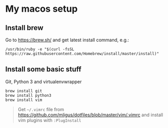 # My macos setup

## Install brew

Go to https://brew.sh/ and get latest install command, e.g.:

```
/usr/bin/ruby -e "$(curl -fsSL https://raw.githubusercontent.com/Homebrew/install/master/install)"
```

## Install some basic stuff

Git, Python 3 and virtualenvwrapper

```
brew install git
brew install python3
brew install vim
```

> Get `~/.vimrc` file from https://github.com/mligus/dotfiles/blob/master/vim/.vimrc
> and install vim plugins with `:PlugInstall`



